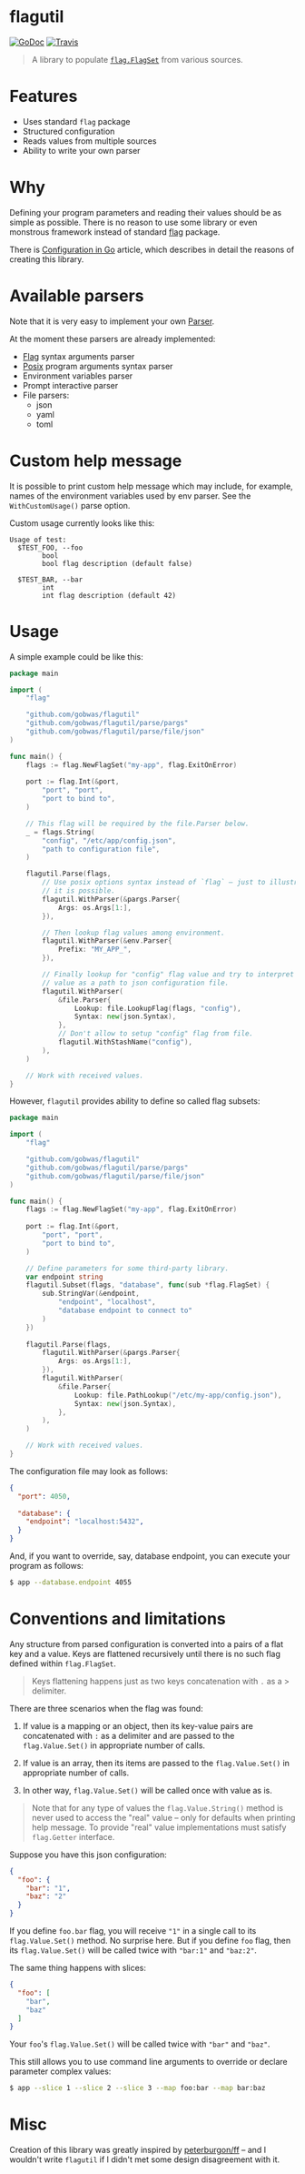 # flagutil

[![GoDoc][godoc-image]][godoc-url]
[![Travis][travis-image]][travis-url]

> A library to populate [`flag.FlagSet`][flagSet] from various sources.

# Features

- Uses standard `flag` package
- Structured configuration
- Reads values from multiple sources
- Ability to write your own parser

# Why

Defining your program parameters and reading their values should be as simple
as possible. There is no reason to use some library or even monstrous framework
instead of standard [flag][flag] package.

There is [Configuration in Go][article] article, which describes in detail the
reasons of creating this library.

# Available parsers

Note that it is very easy to implement your own [Parser][parser].

At the moment these parsers are already implemented:
- [Flag][flag-syntax] syntax arguments parser
- [Posix][posix] program arguments syntax parser
- Environment variables parser
- Prompt interactive parser
- File parsers:
  - json
  - yaml
  - toml

# Custom help message

It is possible to print custom help message which may include, for example,
names of the environment variables used by env parser. See the
`WithCustomUsage()` parse option.

Custom usage currently looks like this:

```
Usage of test:
  $TEST_FOO, --foo
        bool
        bool flag description (default false)

  $TEST_BAR, --bar
        int
        int flag description (default 42)
```

# Usage

A simple example could be like this:

```go
package main

import (
	"flag"

	"github.com/gobwas/flagutil"
	"github.com/gobwas/flagutil/parse/pargs"
	"github.com/gobwas/flagutil/parse/file/json"
)

func main() {
	flags := flag.NewFlagSet("my-app", flag.ExitOnError)
	
	port := flag.Int(&port,
		"port", "port",
		"port to bind to",
	)

	// This flag will be required by the file.Parser below.
	_ = flags.String(
		"config", "/etc/app/config.json", 
		"path to configuration file",
	)

	flagutil.Parse(flags,
		// Use posix options syntax instead of `flag` – just to illustrate that
		// it is possible.
		flagutil.WithParser(&pargs.Parser{
			Args: os.Args[1:],
		}),	

		// Then lookup flag values among environment.
		flagutil.WithParser(&env.Parser{
			Prefix: "MY_APP_",
		}),

		// Finally lookup for "config" flag value and try to interpret its
		// value as a path to json configuration file.
		flagutil.WithParser(
			&file.Parser{
				Lookup: file.LookupFlag(flags, "config"),
				Syntax: new(json.Syntax),
			},
			// Don't allow to setup "config" flag from file.
			flagutil.WithStashName("config"),
		),
	)

	// Work with received values.
}
```

However, `flagutil` provides ability to define so called flag subsets:

```go
package main

import (
	"flag"

	"github.com/gobwas/flagutil"
	"github.com/gobwas/flagutil/parse/pargs"
	"github.com/gobwas/flagutil/parse/file/json"
)

func main() {
	flags := flag.NewFlagSet("my-app", flag.ExitOnError)
	
	port := flag.Int(&port,
		"port", "port",
		"port to bind to",
	)

	// Define parameters for some third-party library.
	var endpoint string
	flagutil.Subset(flags, "database", func(sub *flag.FlagSet) {
		sub.StringVar(&endpoint,
			"endpoint", "localhost",
			"database endpoint to connect to"
		)
	})
	
	flagutil.Parse(flags,
		flagutil.WithParser(&pargs.Parser{
			Args: os.Args[1:],
		}),	
		flagutil.WithParser(
			&file.Parser{
				Lookup: file.PathLookup("/etc/my-app/config.json"),
				Syntax: new(json.Syntax),
			},
		),
	)

	// Work with received values.
}
```

The configuration file may look as follows:

```json
{
  "port": 4050,
  
  "database": {
    "endpoint": "localhost:5432",
  }
}
```

And, if you want to override, say, database endpoint, you can execute your
program as follows:

```bash
$ app --database.endpoint 4055
```

# Conventions and limitations

Any structure from parsed configuration is converted into a pairs of a flat key
and a value. Keys are flattened recursively until there is no such flag defined
within `flag.FlagSet`.

> Keys flattening happens just as two keys concatenation with `.` as a >
> delimiter.

There are three scenarios when the flag was found:

1) If value is a mapping or an object, then its key-value pairs are
   concatenated with `:` as a delimiter and are passed to the `flag.Value.Set()`
   in appropriate number of calls.

2) If value is an array, then its items are passed to the `flag.Value.Set()` in
   appropriate number of calls. 

3) In other way, `flag.Value.Set()` will be called once with value as is.

> Note that for any type of values the `flag.Value.String()` method is never
> used to access the "real" value – only for defaults when printing help
> message. To provide "real" value implementations must satisfy `flag.Getter`
> interface.

Suppose you have this json configuration:

```json
{
  "foo": {
    "bar": "1",
    "baz": "2"
  }
}
```

If you define `foo.bar` flag, you will receive `"1"` in a single call to its
`flag.Value.Set()` method. No surprise here. But if you define `foo` flag, then
its `flag.Value.Set()` will be called twice with `"bar:1"` and `"baz:2"`.

The same thing happens with slices:

```json
{
  "foo": [
    "bar",
    "baz"
  ]
}
```

Your `foo`'s `flag.Value.Set()` will be called twice with `"bar"` and `"baz"`.

This still allows you to use command line arguments to override or declare
parameter complex values:

```bash
$ app --slice 1 --slice 2 --slice 3 --map foo:bar --map bar:baz
```

# Misc

Creation of this library was greatly inspired by [peterburgon/ff][ff] – and I
wouldn't write `flagutil` if I didn't met some design disagreement with it.


[parser]:       https://godoc.org/github.com/gobwas/flagutil#Parser
[flag]:         https://golang.org/pkg/flag
[flagSet]:      https://golang.org/pkg/flag#FlagSet
[flag-syntax]:  https://golang.org/pkg/flag/#hdr-Command_line_flag_syntax
[article]:      https://gbws.io/articles/configuration-in-go
[godoc-image]:  https://godoc.org/github.com/gobwas/flagutil?status.svg
[godoc-url]:    https://godoc.org/github.com/gobwas/flagutil
[travis-image]: https://travis-ci.org/gobwas/flagutil.svg?branch=master
[travis-url]:   https://travis-ci.org/gobwas/flagutil
[posix]:        https://www.gnu.org/software/libc/manual/html_node/Argument-Syntax.html
[ff]:           https://github.com/peterbourgon/ff
